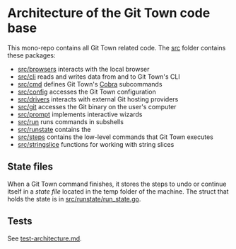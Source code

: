 # Architecture of the Git Town code base

This mono-repo contains all Git Town related code. The [src](../src) folder
contains these packages:

- [src/browsers](../src/browsers) interacts with the local browser
- [src/cli](../src/cli) reads and writes data from and to Git Town's CLI
- [src/cmd](../src/cmd) defines Git Town's
  [Cobra](https://github.com/spf13/cobra) subcommands
- [src/config](../src/config) accesses the Git Town configuration
- [src/drivers](../src/drivers) interacts with external Git hosting providers
- [src/git](../src/git) accesses the Git binary on the user's computer
- [src/prompt](../src/prompt) implements interactive wizards
- [src/run](../src/run) runs commands in subshells
- [src/runstate](../src/runstate) contains the
- [src/steps](../src/steps) contains the low-level commands that Git Town
  executes
- [src/stringslice](../src/stringslice) functions for working with string slices

## State files

When a Git Town command finishes, it stores the steps to undo or continue itself
in a _state file_ located in the temp folder of the machine. The struct that
holds the state is in [src/runstate/run_state.go](../src/runstate/run_state.go).

## Tests

See [test-architecture.md](test-architecture.md).
